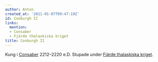 ```yaml
---
author: Anton
created_at: '2011-01-07T09:47:19Z'
id: Conburgh II
links:
  mention:
  - Consaber
  - Fjärde thalaskiska kriget
title: Conburgh II
---
```


Kung i [Consaber] 2212–2220 e.D. Stupade under [Fjärde thalaskiska kriget].

  [Consaber]: Consaber
  [Fjärde thalaskiska kriget]: Fjärde_thalaskiska_kriget
